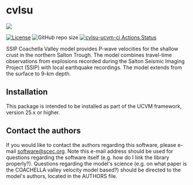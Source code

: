 # cvlsu  

<a href="https://github.com/sceccode/cvlsu.git"><img src="https://github.com/sceccode/cvlsu/wiki/images/cvlsu_logo.png"></a>

[![License](https://img.shields.io/badge/License-BSD_3--Clause-blue.svg)](https://opensource.org/licenses/BSD-3-Clause)
![GitHub repo size](https://img.shields.io/github/repo-size/sceccode/cvlsu)
[![cvlsu-ucvm-ci Actions Status](https://github.com/SCECcode/cvlsu/workflows/cvlsu-ucvm-ci/badge.svg)](https://github.com/SCECcode/cvlsu/actions)


SSIP Coachella Valley model provides P-wave velocities for the shallow 
crust in the northern Salton Trough. The model combines travel-time 
observations from explosions recorded during the Salton Seismic Imaging 
Project (SSIP) with local earthquake recordings. The model extends from
the surface to 9-km depth.

## Installation

This package is intended to be installed as part of the UCVM framework,
version 25.x or higher. 

## Contact the authors

If you would like to contact the authors regarding this software,
please e-mail software@scec.org. Note this e-mail address should
be used for questions regarding the software itself (e.g. how
do I link the library properly?). Questions regarding the model's
science (e.g. on what paper is the COACHELLA valley velocity model
based?) should be directed to the model's authors, located in the
AUTHORS file.
